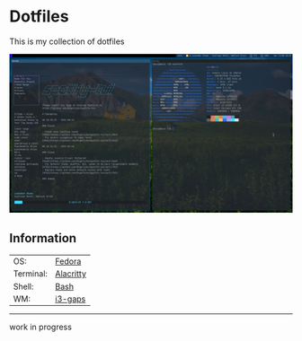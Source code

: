 # Dotfiles

This is my collection of dotfiles

![img](/screenshots/img_1.png)

## Information   	         	                                  
|           |                                                     | 
|---	      | ---	                                                |
| OS:  	    | [Fedora](https://getfedora.org/en/)  	              |
| Terminal: | [Alacritty](https://github.com/alacritty/alacritty) |
| Shell:  	| [Bash](https://www.gnu.org/software/bash/manual)   	|
| WM:  	    | [i3-gaps](https://github.com/Airblader/i3)  	      |



---

work in progress
